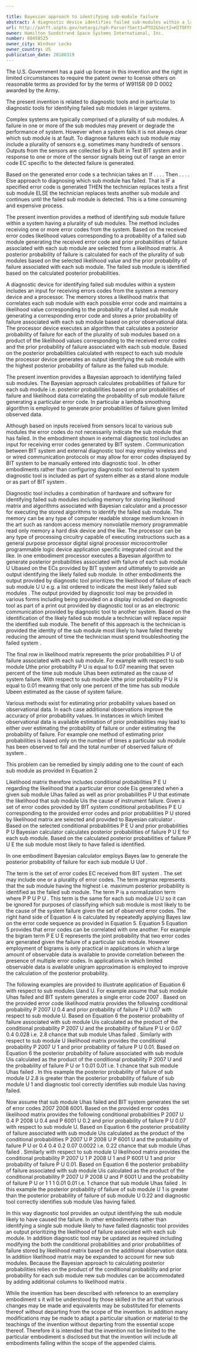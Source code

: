 ```yaml
---

title: Bayesian approach to identifying sub-module failure
abstract: A diagnostic device identifies failed sub-modules within a larger system based on error codes received from the system. The device stores a likelihood matrix that correlates each sub-module with each possible error code and maintains a likelihood value corresponding to the probability of a failed sub-module generating a corresponding error code and stores a prior probability of failure associated with each sub-module based on prior observational data. In response to received error codes, the device calculates a posterior probability of failure for each of the plurality of sub-modules based on a product of the likelihood values corresponding to the received error codes and the prior probability of failure associated with each sub-module. Based on the calculated posterior probability, the device identifies the sub-module with the highest posterior probability of failure as the failed sub-module.
url: http://patft.uspto.gov/netacgi/nph-Parser?Sect1=PTO2&Sect2=HITOFF&p=1&u=%2Fnetahtml%2FPTO%2Fsearch-adv.htm&r=1&f=G&l=50&d=PALL&S1=08458525&OS=08458525&RS=08458525
owner: Hamilton Sundstrand Space Systems International, Inc.
number: 08458525
owner_city: Windsor Locks
owner_country: US
publication_date: 20100319
---
```

The U.S. Government has a paid up license in this invention and the right in limited circumstances to require the patent owner to license others on reasonable terms as provided for by the terms of W911SR 09 D 0002 awarded by the Army.

The present invention is related to diagnostic tools and in particular to diagnostic tools for identifying failed sub modules in larger systems.

Complex systems are typically comprised of a plurality of sub modules. A failure in one or more of the sub modules may prevent or degrade the performance of system. However when a system fails it is not always clear which sub module is at fault. To diagnose failures each sub module may include a plurality of sensors e.g. sometimes many hundreds of sensors . Outputs from the sensors are collected by a Built in Test BIT system and in response to one or more of the sensor signals being out of range an error code EC specific to the detected failure is generated.

Based on the generated error code s a technician takes an If . . . . Then . . . . Else approach to diagnosing which sub module has failed. That is IF a specified error code is generated THEN the technician replaces tests a first sub module ELSE the technician replaces tests another sub module and continues until the failed sub module is detected. This is a time consuming and expensive process.

The present invention provides a method of identifying sub module failure within a system having a plurality of sub modules. The method includes receiving one or more error codes from the system. Based on the received error codes likelihood values corresponding to a probability of a failed sub module generating the received error code and prior probabilities of failure associated with each sub module are selected from a likelihood matrix. A posterior probability of failure is calculated for each of the plurality of sub modules based on the selected likelihood value and the prior probability of failure associated with each sub module. The failed sub module is identified based on the calculated posterior probabilities.

A diagnostic device for identifying failed sub modules within a system includes an input for receiving errors codes from the system a memory device and a processor. The memory stores a likelihood matrix that correlates each sub module with each possible error code and maintains a likelihood value corresponding to the probability of a failed sub module generating a corresponding error code and stores a prior probability of failure associated with each sub module based on prior observational data. The processor device executes an algorithm that calculates a posterior probability of failure for each of the plurality of sub modules based on a product of the likelihood values corresponding to the received error codes and the prior probability of failure associated with each sub module. Based on the posterior probabilities calculated with respect to each sub module the processor device generates an output identifying the sub module with the highest posterior probability of failure as the failed sub module.

The present invention provides a Bayesian approach to identifying failed sub modules. The Bayesian approach calculates probabilities of failure for each sub module i.e. posterior probabilities based on prior probabilities of failure and likelihood data correlating the probability of sub module failure generating a particular error code. In particular a lambda smoothing algorithm is employed to generate prior probabilities of failure given limited observed data.

Although based on inputs received from sensors local to various sub modules the error codes do not necessarily indicate the sub module that has failed. In the embodiment shown in external diagnostic tool includes an input for receiving error codes generated by BIT system . Communication between BIT system and external diagnostic tool may employ wireless and or wired communication protocols or may allow for error codes displayed by BIT system to be manually entered into diagnostic tool . In other embodiments rather than configuring diagnostic tool external to system diagnostic tool is included as part of system either as a stand alone module or as part of BIT system .

Diagnostic tool includes a combination of hardware and software for identifying failed sub modules including memory for storing likelihood matrix and algorithms associated with Bayesian calculator and a processor for executing the stored algorithms to identify the failed sub module. The memory can be any type of computer readable storage medium known in the art such as random access memory nonvolatile memory programmable read only memory a hard disk device and the like. The processor can be any type of processing circuitry capable of executing instructions such as a general purpose processor digital signal processor microcontroller programmable logic device application specific integrated circuit and the like. In one embodiment processor executes a Bayesian algorithm to generate posterior probabilities associated with failure of each sub module U Ubased on the ECs provided by BIT system and ultimately to provide an output identifying the likely failed sub module. In other embodiments the output provided by diagnostic tool prioritizes the likelihood of failure of each sub module U U e.g. a list ordered to indicate the most likely failed sub modules . The output provided by diagnostic tool may be provided in various forms including being provided on a display included on diagnostic tool as part of a print out provided by diagnostic tool or as an electronic communication provided by diagnostic tool to another system. Based on the identification of the likely failed sub module a technician will replace repair the identified sub module. The benefit of this approach is the technician is provided the identity of the sub module most likely to have failed thereby reducing the amount of time the technician must spend troubleshooting the failed system .

The final row in likelihood matrix represents the prior probabilities P U of failure associated with each sub module. For example with respect to sub module Uthe prior probability P U is equal to 0.07 meaning that seven percent of the time sub module Uhas been estimated as the cause of system failure. With respect to sub module Uthe prior probability P U is equal to 0.01 meaning that only one percent of the time has sub module Ubeen estimated as the cause of system failure.

Various methods exist for estimating prior probability values based on observational data. In each case additional observations improve the accuracy of prior probability values. In instances in which limited observational data is available estimation of prior probabilities may lead to either over estimating the probability of failure or under estimating the probability of failure. For example one method of estimating prior probabilities is based only on the number of times a particular sub module has been observed to fail and the total number of observed failure of system .

This problem can be remedied by simply adding one to the count of each sub module as provided in Equation 2 

Likelihood matrix therefore includes conditional probabilities P E U regarding the likelihood that a particular error code Eis generated when a given sub module Uhas failed as well as prior probabilities P U that estimate the likelihood that sub module Uis the cause of instrument failure. Given a set of error codes provided by BIT system conditional probabilities P E U corresponding to the provided error codes and prior probabilities P U stored by likelihood matrix are selected and provided to Bayesian calculator . Based on the selected conditional probabilities P E U and prior probabilities P U Bayesian calculator calculates posterior probabilities of failure P U E for each sub module. Based on the calculated posterior probabilities of failure P U E the sub module most likely to have failed is identified.

In one embodiment Bayesian calculator employs Bayes law to generate the posterior probability of failure for each sub module U Uof .

The term is the set of error codes EC received from BIT system . The set may include one or a plurality of error codes. The term argmax represents that the sub module having the highest i.e. maximum posterior probability is identified as the failed sub module. The term P is a normalization term where P P U P U . This term is the same for each sub module U U so it can be ignored for purposes of classifying which sub module is most likely to be the cause of the system failure given the set of observed error codes. The right hand side of Equation 4 is calculated by repeatedly applying Bayes law on the error code sequence as provided in Equation 5. Equation 5 Equation 5 provides that error codes can be correlated with one another. For example the bigram term P E U E represents the joint probability that two error codes are generated given the failure of a particular sub module. However employment of bigrams is only practical in applications in which a large amount of observable data is available to provide correlation between the presence of multiple error codes. In applications in which limited observable data is available unigram approximation is employed to improve the calculation of the posterior probability.

The following examples are provided to illustrate application of Equation 6 with respect to sub modules Uand U. For example assume that sub module Uhas failed and BIT system generates a single error code 2007 . Based on the provided error code likelihood matrix provides the following conditional probability P 2007 U 0.4 and prior probability of failure P U 0.07 with respect to sub module U. Based on Equation 6 the posterior probability of failure associated with sub module Uis calculated as the product of the conditional probability P 2007 U and the probability of failure P U or 0.07 0.4 0.028 i.e. 2.8 chance that sub module Uhas failed . Similarly with respect to sub module U likelihood matrix provides the conditional probability P 2007 U 1 and prior probability of failure P U 0.01. Based on Equation 6 the posterior probability of failure associated with sub module Uis calculated as the product of the conditional probability P 2007 U and the probability of failure P U or 1 0.01 0.01 i.e. 1 chance that sub module Uhas failed . In this example the posterior probability of failure of sub module U 2.8 is greater than the posterior probability of failure of sub module U 1 and diagnostic tool correctly identifies sub module Uas having failed.

Now assume that sub module Uhas failed and BIT system generates the set of error codes 2007 2008 6001. Based on the provided error codes likelihood matrix provides the following conditional probabilities P 2007 U 0.4 P 2008 U 0.4 and P 6001 U 0.2 and prior probability of failure P U 0.07 with respect to sub module U. Based on Equation 6 the posterior probability of failure associated with sub module Uis calculated as the product of the conditional probabilities P 2007 U P 2008 U P 6001 U and the probability of failure P U or 0.4 0.4 0.2 0.07 0.0022 i.e. 0.22 chance that sub module Uhas failed . Similarly with respect to sub module U likelihood matrix provides the conditional probability P 2007 U 1 P 2008 U 1 and P 6001 U 1 and prior probability of failure P U 0.01. Based on Equation 6 the posterior probability of failure associated with sub module Uis calculated as the product of the conditional probability P 2007 U P 2008 U and P 6001 U and the probability of failure P U or 1 1 1 0.01 0.01 i.e. 1 chance that sub module Uhas failed . In this example the posterior probability of failure of sub module U 1 is greater than the posterior probability of failure of sub module U 0.22 and diagnostic tool correctly identifies sub module Uas having failed.

In this way diagnostic tool provides an output identifying the sub module likely to have caused the failure. In other embodiments rather than identifying a single sub module likely to have failed diagnostic tool provides an output prioritizing the likelihood of failure associated with each sub module. In addition diagnostic tool may be updated as required including modifying the both the conditional probabilities and prior probabilities of failure stored by likelihood matrix based on the additional observation data. In addition likelihood matrix may be expanded to account for new sub modules. Because the Bayesian approach to calculating posterior probabilities relies on the product of the conditional probability and prior probability for each sub module new sub modules can be accommodated by adding additional columns to likelihood matrix .

While the invention has been described with reference to an exemplary embodiment s it will be understood by those skilled in the art that various changes may be made and equivalents may be substituted for elements thereof without departing from the scope of the invention. In addition many modifications may be made to adapt a particular situation or material to the teachings of the invention without departing from the essential scope thereof. Therefore it is intended that the invention not be limited to the particular embodiment s disclosed but that the invention will include all embodiments falling within the scope of the appended claims.

